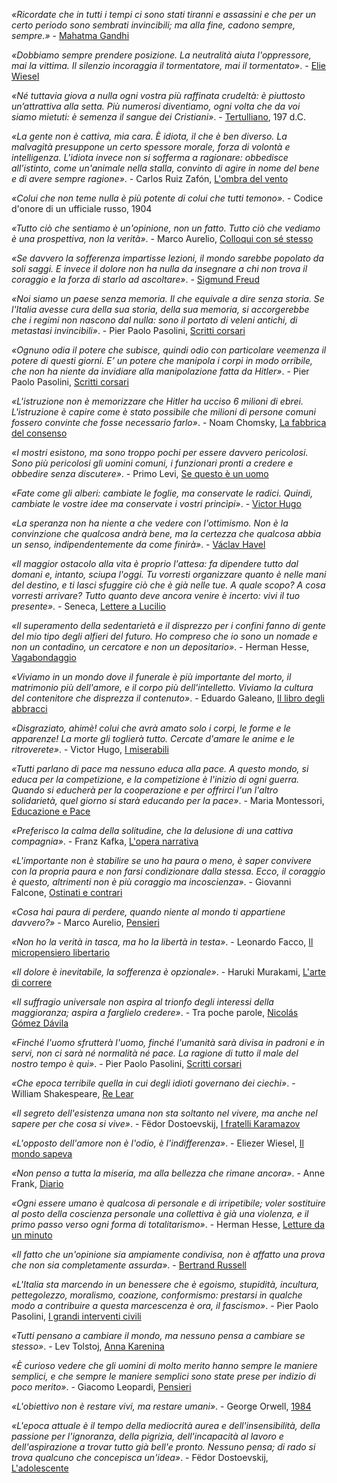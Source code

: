*«Ricordate che in tutti i tempi ci sono stati tiranni e assassini e che per un certo periodo sono sembrati invincibili; ma alla fine, cadono sempre, sempre.»* - [Mahatma Gandhi](https://amzn.to/4gmNqFl)

*«Dobbiamo sempre prendere posizione. La neutralità aiuta l'oppressore, mai la vittima. Il silenzio incoraggia il tormentatore, mai il tormentato»*. - [Elie Wiesel](https://amzn.to/4hBg0DE)

*«Né tuttavia giova a nulla ogni vostra più raffinata crudeltà: è piuttosto un’attrattiva alla setta. Più numerosi diventiamo, ogni volta che da voi siamo mietuti: è semenza il sangue dei Cristiani»*. - [Tertulliano](https://amzn.to/4hB2QXp), 197 d.C.

*«La gente non è cattiva, mia cara. È idiota, il che è ben diverso. La malvagità presuppone un certo spessore morale, forza di volontà e intelligenza. L'idiota invece non si sofferma a ragionare: obbedisce all'istinto, come un'animale nella stalla, convinto di agire in nome del bene e di avere sempre ragione»*. - Carlos Ruiz Zafón, [L'ombra del vento](https://amzn.to/4hBSNRX)

*«Colui che non teme nulla è più potente di colui che tutti temono»*.  - Codice d'onore di un ufficiale russo, 1904

*«Tutto ciò che sentiamo è un'opinione, non un fatto. Tutto ciò che vediamo è una prospettiva, non la verità»*. - Marco Aurelio, [Colloqui con sé stesso](https://amzn.to/3DRqctQ)

*«Se davvero la sofferenza impartisse lezioni, il mondo sarebbe popolato da soli saggi. E invece il dolore non ha nulla da insegnare a chi non trova il coraggio e la forza di starlo ad ascoltare»*. - [Sigmund Freud](https://amzn.to/42dmFxQ)

*«Noi siamo un paese senza memoria. Il che equivale a dire senza storia. Se l'Italia avesse cura della sua storia, della sua memoria, si accorgerebbe che i regimi non nascono dal nulla: sono il portato di veleni antichi, di metastasi invincibili»*. - Pier Paolo Pasolini, [Scritti corsari](https://amzn.to/3QUTTwX)

*«Ognuno odia il potere che subisce, quindi odio con particolare veemenza il potere di questi giorni. E’ un potere che manipola i corpi in modo orribile, che non ha niente da invidiare alla manipolazione fatta da Hitler»*. - Pier Paolo Pasolini, [Scritti corsari](https://amzn.to/3QUTTwX)

*«L'istruzione non è memorizzare che Hitler ha ucciso 6 milioni di ebrei. L'istruzione è capire come è stato possibile che milioni di persone comuni fossero convinte che fosse necessario farlo»*. - Noam Chomsky, [La fabbrica del consenso](https://amzn.to/4chRt5l)

*«I mostri esistono, ma sono troppo pochi per essere davvero pericolosi. Sono più pericolosi gli uomini comuni, i funzionari pronti a credere e obbedire senza discutere»*. - Primo Levi, [Se questo è un uomo](https://amzn.to/3XHSzBn)

*«Fate come gli alberi: cambiate le foglie, ma conservate le radici. Quindi, cambiate le vostre idee ma conservate i vostri princìpi»*. - [Victor Hugo](https://amzn.to/4chQORp)

*«La speranza non ha niente a che vedere con l'ottimismo. Non è la convinzione che qualcosa andrà bene, ma la certezza che qualcosa abbia un senso, indipendentemente da come finirà»*. - [Václav Havel](https://amzn.to/41RIVP4)

*«Il maggior ostacolo alla vita è proprio l'attesa: fa dipendere tutto dal domani e, intanto, sciupa l'oggi. Tu vorresti organizzare quanto è nelle mani del destino, e ti lasci sfuggire ciò che è già nelle tue. A quale scopo? A cosa vorresti arrivare? Tutto quanto deve ancora venire è incerto: vivi il tuo presente»*. - Seneca, [Lettere a Lucilio](https://amzn.to/3FQ4fM9)

*«Il superamento della sedentarietà e il disprezzo per i confini fanno di gente del mio tipo degli alfieri del futuro. Ho compreso che io sono un nomade e non un contadino, un cercatore e non un depositario»*. - Herman Hesse, [Vagabondaggio](https://amzn.to/4k568Et)

*«Viviamo in un mondo dove il funerale è più importante del morto, il matrimonio più dell'amore, e il corpo più dell'intelletto. Viviamo la cultura del contenitore che disprezza il contenuto»*. - Eduardo Galeano, [Il libro degli abbracci](https://amzn.to/416Hyu8)

*«Disgraziato, ahimè! colui che avrà amato solo i corpi, le forme e le apparenze! La morte gli toglierà tutto. Cercate d'amare le anime e le ritroverete»*. - Victor Hugo, [I miserabili](https://amzn.to/41at1ha)

*«Tutti parlano di pace ma nessuno educa alla pace. A questo mondo, si educa per la competizione, e la competizione è l'inizio di ogni guerra. Quando si educherà per la cooperazione e per offrirci l'un l'altro solidarietà, quel giorno si starà educando per la pace»*. - Maria Montessori, [Educazione e Pace](https://amzn.to/4k3QRnf)

*«Preferisco la calma della solitudine, che la delusione di una cattiva compagnia»*. - Franz Kafka, [L'opera narrativa](https://amzn.to/4b6qk4N)

*«L'importante non è stabilire se uno ha paura o meno, è saper convivere con la propria paura e non farsi condizionare dalla stessa. Ecco, il coraggio è questo, altrimenti non è più coraggio ma incoscienza»*. - Giovanni Falcone, [Ostinati e contrari](https://amzn.to/3CMa1gU)

*«Cosa hai paura di perdere, quando niente al mondo ti appartiene davvero?»* - Marco Aurelio, [Pensieri](https://amzn.to/4he4TQQ)

*«Non ho la verità in tasca, ma ho la libertà in testa»*. - Leonardo Facco, [Il micropensiero libertario](https://amzn.to/3PZRoZL)

*«Il dolore è inevitabile, la sofferenza è opzionale»*. - Haruki Murakami, [L'arte di correre](https://amzn.to/41ODdNI)

*«Il suffragio universale non aspira al trionfo degli interessi della maggioranza; aspira a farglielo credere»*. - Tra poche parole, [Nicolás Gómez Dávila](https://amzn.to/4kJ9gGa)

*«Finché l'uomo sfrutterà l'uomo, finché l'umanità sarà divisa in padroni e in servi, non ci sarà né normalità né pace. La ragione di tutto il male del nostro tempo è qui»*. - Pier Paolo Pasolini, [Scritti corsari](https://amzn.to/3QUTTwX)

*«Che epoca terribile quella in cui degli idioti governano dei ciechi»*. - William Shakespeare, [Re Lear](https://amzn.to/3FPNIIh)

*«Il segreto dell'esistenza umana non sta soltanto nel vivere, ma anche nel sapere per che cosa si vive»*. - Fëdor Dostoevskij, [I fratelli Karamazov](https://amzn.to/44QD4YG)

*«L'opposto dell'amore non è l'odio, è l'indifferenza»*. - Eliezer Wiesel, [Il mondo sapeva](https://amzn.to/429dXRk)

*«Non penso a tutta la miseria, ma alla bellezza che rimane ancora»*. - Anne Frank, [Diario](https://amzn.to/4ceO47m)

*«Ogni essere umano è qualcosa di personale e di irripetibile; voler sostituire al posto della coscienza personale una collettiva è già una violenza, e il primo passo verso ogni forma di totalitarismo»*. - Herman Hesse, [Letture da un minuto](https://amzn.to/3FNUzBU)

*«Il fatto che un'opinione sia ampiamente condivisa, non è affatto una prova che non sia completamente assurda»*. - [Bertrand Russell](https://amzn.to/3YcAQC2)

*«L'Italia sta marcendo in un benessere che è egoismo, stupidità, incultura, pettegolezzo, moralismo, coazione, conformismo: prestarsi in qualche modo a contribuire a questa marcescenza è ora, il fascismo»*. - Pier Paolo Pasolini, [I grandi interventi civili](https://amzn.to/4hRgaGR)

*«Tutti pensano a cambiare il mondo, ma nessuno pensa a cambiare se stesso»*. - Lev Tolstoj, [Anna Karenina](https://amzn.to/3RiYzNr)

*«È curioso vedere che gli uomini di molto merito hanno sempre le maniere semplici, e che sempre le maniere semplici sono state prese per indizio di poco merito»*. - Giacomo Leopardi, [Pensieri](https://amzn.to/42cMRJc)

*«L'obiettivo non è restare vivi, ma restare umani»*. - George Orwell, [1984](https://amzn.to/3U26bo5)

*«L'epoca attuale è il tempo della mediocrità aurea e dell'insensibilità, della passione per l'ignoranza, della pigrizia, dell'incapacità al lavoro e dell'aspirazione a trovar tutto già bell'e pronto. Nessuno pensa; di rado si trova qualcuno che concepisca un'idea»*. - Fëdor Dostoevskij, [L'adolescente](https://amzn.to/4cdW9cc)